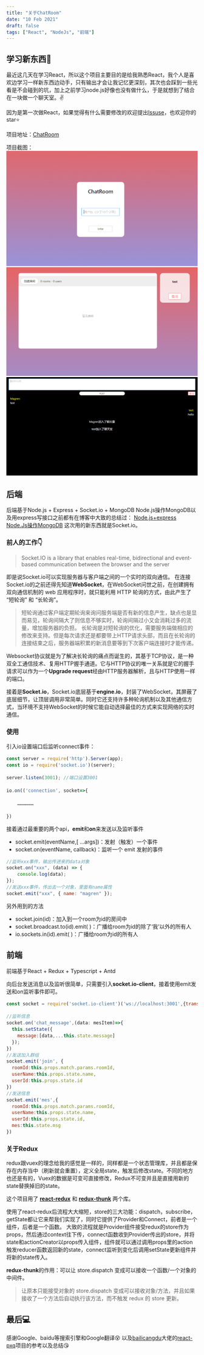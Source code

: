 ```yaml
---
title: "关于ChatRoom"
date: "10 Feb 2021"
draft: false
tags: ["React", "NodeJs", "前端"]
---
```


## 学习新东西👋

最近这几天在学习React，所以这个项目主要目的是给我熟悉React，我个人是喜欢边学习一样新东西边动手，只有输出才会让我记忆更深刻，其次也会踩到一些光看是不会碰到的坑，加上之前学习node.js好像也没有做什么，于是就想到了结合在一块做一个聊天室。✌

<!--more-->

因为是第一次做React，如果觉得有什么需要修改的欢迎提出[Issuse](https://github.com/Magren0321/ChatRoom/issues)，也欢迎你的star⭐

项目地址：[ChatRoom](https://github.com/Magren0321/ChatRoom)

项目截图：
![](./3.png)
![](./2.png)
![](./1.png)

## 后端

后端基于Node.js + Express + Socket.io + MongoDB
Node.js操作MongoDB以及用express写接口之前都有在博客中大致的总结过：
[Node.js+express](./node-express/)
[Node.Js操作MongoDB](./node-mongodb/)
这次用的新东西就是Socket.io。

### 前人的工作👇

> Socket.IO is a library that enables real-time, bidirectional and event-based communication between the browser and the server

即是说Socket.io可以实现服务器与客户端之间的一个实时的双向通信。
在连接Socket.io的之前还得先知道**WebSocket**，在WebSocket问世之前，在创建拥有双向通信机制的 web 应用程序时，就只能利用 HTTP 轮询的方式，由此产生了 “短轮询” 和 “长轮询”。

> 短轮询通过客户端定期轮询来询问服务端是否有新的信息产生，缺点也是显而易见，轮询间隔大了则信息不够实时，轮询间隔过小又会消耗过多的流量，增加服务器的负担。
> 长轮询是对短轮询的优化，需要服务端做相应的修改来支持。但是每次请求还是都要带上HTTP请求头部，而且在长轮询的连接结束之后，服务器端积累的新消息要等到下次客户端连接时才能传递。

Websocket协议就是为了解决长轮询的痛点而诞生的，其基于TCP协议，是一种双全工通信技术、复用HTTP握手通道。它与HTTP协议的唯一关系就是它的握手请求可以作为一个**Upgrade request**经由HTTP服务器解析，且与HTTP使用一样的端口。

接着是**Socket.io**，Socket.io底层基于**engine.io**，封装了WebSocket，其屏蔽了底层细节，让顶层调用非常简单。同时它还支持许多种轮询机制以及其他通信方式，当环境不支持WebSocket的时候它能自动选择最佳的方式来实现网络的实时通信。

### 使用

引入io设置端口后监听connect事件：

```js
const server = require('http').Server(app);
const io = require('socket.io')(server);

server.listen(3001); //端口设置3001

io.on(('connection', socket=>{

    ………………

})
```

接着通过最重要的两个api，**emit**和**on**来发送以及监听事件

- socket.emit(eventName,[ ...args])：发射（触发）一个事件
- socket.on(eventName, callback)：监听一个 emit 发射的事件

```js
//监听xxx事件，输出传进来的data对象
socket.on("xxx", (data) => {
	console.log(data);
});
//发送xxx事件，传出去一个对象，里面有name属性
socket.emit("xxx", { name: "magren" });
```

另外用到的方法

- socket.join(id)：加入到一个room为id的房间中
- socket.broadcast.to(id).emit( )：广播给room为id的除了‘我’以外的所有人
- io.sockets.in(id).emit( )：广播给room为id的所有人

## 前端

前端基于React + Redux + Typescript + Antd

向后台发送消息以及监听很简单，只需要引入**socket.io-client**，接着使用emit发送和on监听事件即可。

```js
const socket = require('socket.io-client')('ws://localhost:3001',{transports: ['websocket']})

//监听信息
socket.on('chat_message',(data: mesItem)=>{
  this.setState({
    message:[data,...this.state.message]
  });
})
//发送加入群组
socket.emit('join', {
  roomId:this.props.match.params.roomId,
  userName:this.props.state.name,
  userId:this.props.state.id
})
//发送信息
socket.emit('mes',{
  roomId:this.props.match.params.roomId,
  userName:this.props.state.name,
  userId:this.props.state.id,
  mes:this.state.msg
})
```

### 关于Redux

redux跟vuex的理念给我的感觉是一样的，同样都是一个状态管理库，并且都是保存在内存当中（刷新就会重置），定义全局state，触发后修改state。不同的地方也还是有的，Vuex的数据是可变可直接修改，Redux不可变并且是直接用新的state替换掉旧的state。

这个项目用了 **[react-redux](https://github.com/reduxjs/react-redux)** 和 **[redux-thunk](https://github.com/reduxjs/redux-thunk)** 两个库。

使用了react-redux后流程大大缩短，store的三大功能：dispatch，subscribe，getState都让它来帮我们实现了，同时它提供了Provider和Connect，前者是一个组件，后者是一个函数。
大致的流程就是Provider组件接受redux的store作为props，然后通过context往下传，connect函数收到Provider传出的store，并将state和actionCreator以props传入组件，组件就可以通过调用props里的action触发reducer函数返回新的state，connect监听到变化后调用setState更新组件并将新的state传入。

**redux-thunk**的作用：可以让 store.dispatch 变成可以接收一个函数/一个对象的中间件。

> 让原本只能接受对象的 store.dispatch 变成可以接收对象/方法，并且如果接收了一个方法后自动执行该方法，而不触发 redux 的 store 更新。

## 最后💻

感谢Google、baidu等搜索引擎和Google翻译😵
以及[bailicangdu](https://github.com/bailicangdu)大佬的[react-pxq](https://github.com/bailicangdu/react-pxq)项目的参考以及总结😘
